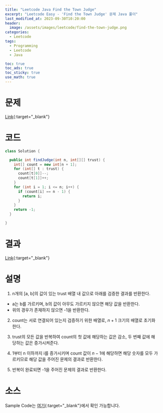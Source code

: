 ```yaml
---
title: "Leetcode Java Find the Town Judge"
excerpt: "Leetcode Easy - 'Find the Town Judge' 문제 Java 풀이"
last_modified_at: 2023-09-30T10:20:00
header:
  image: /assets/images/leetcode/find-the-town-judge.png
categories:
  - Leetcode
tags:
  - Programming
  - Leetcode
  - Java

toc: true
toc_ads: true
toc_sticky: true
use_math: true
---
```

# 문제
[Link](https://leetcode.com/problems/find-the-town-judge){:target="_blank"}

# 코드
```java
class Solution {

  public int findJudge(int n, int[][] trust) {
    int[] count = new int[n + 1];
    for (int[] t : trust) {
      count[t[0]]--;
      count[t[1]]++;
    }
    for (int i = 1; i <= n; i++) {
      if (count[i] == n - 1) {
        return i;
      }
    }
    return -1;
  }

}
```

# 결과
[Link](https://leetcode.com/problems/find-the-town-judge/submissions/1062678831/){:target="_blank"}

# 설명
1. n개의 [a, b]의 값이 있는 trust 배열 내 값으로 아래를 검증한 결과를 반환한다.
- a는 b를 가르키며, b의 값이 아무도 가르키지 않으면 해당 값을 반환한다.
- 위의 경우가 존재하지 않으면 -1을 반환한다.

2. count는 서로 연결되어 있는지 검증하기 위한 배열로, $n + 1$ 크기의 배열로 초기화한다.

3. trust의 모든 값을 반복하여 count의 첫 값에 해당하는 값은 감소, 두 번째 값에 해당하는 값은 증가시켜준다.

4. 1부터 n 이하까지 i를 증가시키며 count 값이 $n - 1$에 해당하면 해당 숫자를 모두 가르키므로 해당 값을 주어진 문제의 결과로 반환한다.

5. 반복이 완료되면 -1을 주어진 문제의 결과로 반환한다.

# 소스
Sample Code는 [여기](https://github.com/GracefulSoul/leetcode/blob/master/src/main/java/gracefulsoul/problems/FindTheTownJudge.java){:target="_blank"}에서 확인 가능합니다.